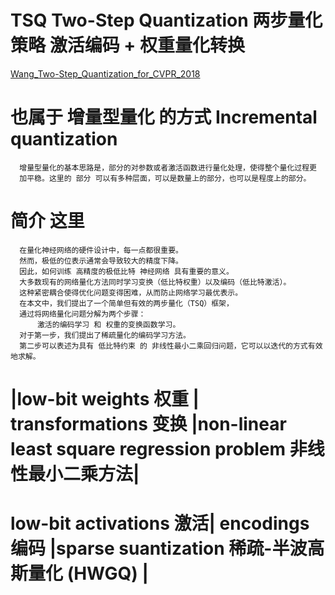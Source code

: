# TSQ Two-Step Quantization 两步量化策略  激活编码 + 权重量化转换
[Wang_Two-Step_Quantization_for_CVPR_2018](http://openaccess.thecvf.com/content_cvpr_2018/papers/Wang_Two-Step_Quantization_for_CVPR_2018_paper.pdf)

# 也属于 增量型量化 的方式 Incremental quantization 
      增量型量化的基本思路是，部分的对参数或者激活函数进⾏量化处理，使得整个量化过程更
      加平稳。这⾥的 部分 可以有多种层⾯，可以是数量上的部分，也可以是程度上的部分。

# 简介 这里
      在量化神经网络的硬件设计中，每一点都很重要。
      然而，极低的位表示通常会导致较大的精度下降。
      因此，如何训练 高精度的极低比特 神经网络 具有重要的意义。
      大多数现有的网络量化方法同时学习变换（低比特权重）以及编码（低比特激活）。
      这种紧密耦合使得优化问题变得困难，从而防止网络学习最优表示。
      在本文中，我们提出了一个简单但有效的两步量化（TSQ）框架，
      通过将网络量化问题分解为两个步骤：
          激活的编码学习 和 权重的变换函数学习。
      对于第一步，我们提出了稀疏量化的编码学习方法。
      第二步可以表述为具有 低比特约束 的 非线性最小二乘回归问题，它可以以迭代的方式有效地求解。
      
 
# |low-bit weights 权重   | transformations 变换 |non-linear least square regression problem 非线性最小二乘方法|

# low-bit activations 激活| encodings 编码       |sparse suantization 稀疏-半波高斯量化 (HWGQ) |

